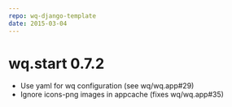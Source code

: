 ```yaml
---
repo: wq-django-template
date: 2015-03-04
---
```


# wq.start 0.7.2

- Use yaml for wq configuration (see wq/wq.app#29)
- Ignore icons-png images in appcache (fixes wq/wq.app#35)
